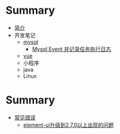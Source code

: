 # Summary
* [简介](README.md)
* 开发笔记
    * [mysql](./dev/mysql/mysql.md)
        * [Mysql Event 并记录任务执行日志](./dev/mysql/mysql1.md)
    * [vue](./dev/vue/vue.md)
    * 小程序
    * java
    * Linux
    
# Summary
* [常见错误](README.md)   
    * [element-ui升级到2.7.0以上出现的问题](./qa/element-ui升级需要对jsx支持.md)